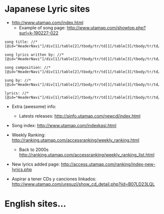
# Japanese Lyric sites

- http://www.utamap.com/index.html
  - Example of song page: http://www.utamap.com/showtop.php?surl=k-190227-022
 ```
 song title: //*[@id="HeaderNavi"]/div[1]/table[2]/tbody/tr/td[1]/table[3]/tbody/tr/td/table/tbody/tr[2]/td
 
 song lyrics written by: //*[@id="HeaderNavi"]/div[1]/table[2]/tbody/tr/td[1]/table[3]/tbody/tr/td/table/tbody/tr[3]/td/table/tbody/tr[1]/td[2]
 
 song composition: //*[@id="HeaderNavi"]/div[1]/table[2]/tbody/tr/td[1]/table[3]/tbody/tr/td/table/tbody/tr[3]/td/table/tbody/tr[2]/td[2]
 
 sung by: //*[@id="HeaderNavi"]/div[1]/table[2]/tbody/tr/td[1]/table[3]/tbody/tr/td/table/tbody/tr[3]/td/table/tbody/tr[3]/td[2]
 
lyrics: //*[@id="HeaderNavi"]/div[1]/table[2]/tbody/tr/td[1]/table[3]/tbody/tr/td/table/tbody/tr[4]/td
 ```
 - Extra (awesome) info: 
    - Latests releases: http://sinfo.utamap.com/newcd/index.html
    
 - Song index: http://www.utamap.com/indexkasi.html   
 
 - Weekly Ranking: http://ranking.utamap.com/accessranking/weekly_ranking.html
    - Back to 2000s http://ranking.utamap.com/accessranking/weekly_ranking_list.html
    
 - New lyrics added page: http://access.utamap.com/ranking/index-new-lyrics.php
 
 - Aspirar a tener CDs y canciones linkados: http://www.utamap.com/uresuzi/show_cd_detail.php?iid=B07LD23LQL
    
# English sites... 
